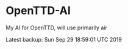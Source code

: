 # OpenTTD-AI
My AI for OpenTTD, will use primarily air

Latest backup: Sun Sep 29 18:59:01 UTC 2019
